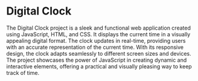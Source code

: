 # Digital Clock
The Digital Clock project is a sleek and functional web application created using JavaScript, HTML, and CSS. It displays the current time in a visually appealing digital format. The clock updates in real-time, providing users with an accurate representation of the current time. With its responsive design, the clock adapts seamlessly to different screen sizes and devices. The project showcases the power of JavaScript in creating dynamic and interactive elements, offering a practical and visually pleasing way to keep track of time.
